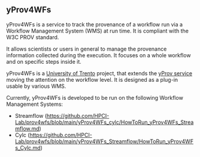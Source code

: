 ## yProv4WFs
yProv4WFs is a service to track the provenance of a workflow run via a Workflow Management System (WMS) at run time. It is compliant with the W3C PROV standard.

It allows scientists or users in general to manage the provenance information collected during the execution. It focuses on a whole workflow and on specific steps inside it.

yProv4WFs is a [University of Trento](https://www.unitn.it) project, that extends the [yProv service](https://github.com/HPCI-Lab/yProv) moving the attention on the workflow level. It is designed as a plug-in usable by various WMS.

Currently, yProv4WFs is developed to be run on the following Workflow Management Systems:
-  Streamflow (https://github.com/HPCI-Lab/prov4wfs/blob/main/yProv4WFs_cylc/HowToRun_yProv4WFs_Streamflow.md)
-  Cylc (https://github.com/HPCI-Lab/prov4wfs/blob/main/yProv4WFs_Streamflow/HowToRun_yProv4WFs_Cylc.md)
<!---
-  ecFlow (
-->



